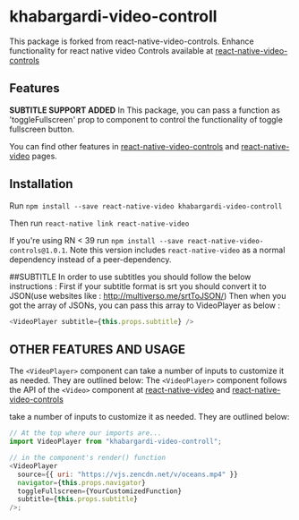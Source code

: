 # khabargardi-video-controll

This package is forked from react-native-video-controls.
Enhance functionality for react native video Controls available at [react-native-video-controls](https://github.com/react-native-community/react-native-video-controls)

## Features

**SUBTITLE SUPPORT ADDED**
In This package, you can pass a function as 'toggleFullscreen' prop to component to control the functionality of toggle fullscreen button.

You can find other features in [react-native-video-controls](https://github.com/react-native-community/react-native-video-controls)
and [react-native-video](https://github.com/react-native-community/react-native-video) pages.

## Installation

Run `npm install --save react-native-video khabargardi-video-controll`

Then run `react-native link react-native-video`

If you're using RN < 39 run `npm install --save react-native-video-controls@1.0.1`. Note this version includes `react-native-video` as a normal dependency instead of a peer-dependency.

##SUBTITLE
In order to use subtitles you should follow the below instructions :
First if your subtitle format is srt you should convert it to JSON(use websites like : http://multiverso.me/srtToJSON/)
Then when you got the array of JSONs, you can pass this array to VideoPlayer as below :

```javascript
<VideoPlayer subtitle={this.props.subtitle} />
```

## OTHER FEATURES AND USAGE

The `<VideoPlayer>` component can take a number of inputs to customize it as needed. They are outlined below:
The `<VideoPlayer>` component follows the API of the `<Video>` component at [react-native-video](https://github.com/react-native-community/react-native-video) and [react-native-video-controls](https://github.com/react-native-community/react-native-video-controls)

take a number of inputs to customize it as needed. They are outlined below:

```javascript
// At the top where our imports are...
import VideoPlayer from "khabargardi-video-controll";

// in the component's render() function
<VideoPlayer
  source={{ uri: "https://vjs.zencdn.net/v/oceans.mp4" }}
  navigator={this.props.navigator}
  toggleFullscreen={YourCustomizedFunction}
  subtitle={this.props.subtitle}
/>;
```
